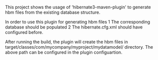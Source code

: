 This project shows the usage of 'hibernate3-maven-plugin' to generate hbm files from the existing database structure.

In order to use this plugin for generating hbm files
1 The corresponding database should be populated
2 The hibernate.cfg.xml should have configured before.


After running the build, the plugin will create the hbm files in target/classes/com/mycompany/myproject/mydatamodel/ directory. The above path can be configured in the plugin configuartion.
